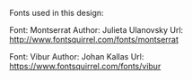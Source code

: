 Fonts used in this design:

Font: Montserrat
Author: Julieta Ulanovsky
Url: http://www.fontsquirrel.com/fonts/montserrat

Font: Vibur
Author: Johan Kallas
Url: https://www.fontsquirrel.com/fonts/vibur